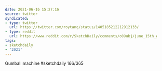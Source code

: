 ```yaml
---
date: 2021-06-16 15:27:16
source: twitter
syndicated:
- type: twitter
  url: https://twitter.com/roytang/status/1405185212212912133/
- type: reddit
  url: https://www.reddit.com/r/SketchDaily/comments/o09ubj/june_15th_golden_retriever/h1z8aed/
tags:
- sketchdaily
- '2021'
---
```


Gumball machine #sketchdaily 166/365